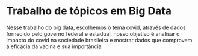 # Trabalho de tópicos em Big Data

Nesse trabalho do big data, escolhemos o tema covid, através de dados fornecido pelo governo federal e estadual, nosso objetivo é analisar o impacto do covid na sociedade brasileira e mostrar dados que comprovem a eficácia da vacina e sua importância
